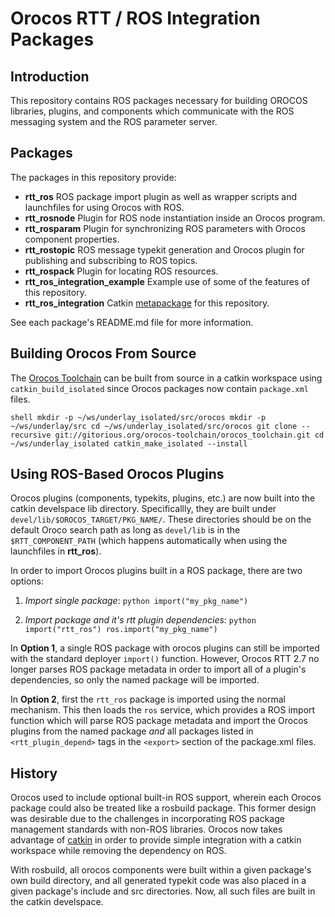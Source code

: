 Orocos RTT / ROS Integration Packages
=====================================

## Introduction

This repository contains ROS packages necessary for building OROCOS libraries,
plugins, and components which communicate with the ROS messaging system and the
ROS parameter server.

## Packages

The packages in this repository provide:

 * **rtt\_ros** ROS package import plugin as well as wrapper scripts and
   launchfiles for using Orocos with ROS.
 * **rtt\_rosnode** Plugin for ROS node instantiation inside an Orocos program.
 * **rtt\_rosparam** Plugin for synchronizing ROS parameters with Orocos
   component properties.
 * **rtt\_rostopic** ROS message typekit generation and Orocos plugin for
   publishing and subscribing to ROS topics.
 * **rtt\_rospack** Plugin for locating ROS resources.
 * **rtt\_ros\_integration\_example** Example use of some of the features of
   this repository.
 * **rtt\_ros\_integration** Catkin
   [metapackage](http://ros.org/wiki/catkin/package.xml#Metapackages) for this
   repository.

See each package's README.md file for more information.

## Building Orocos From Source

The [Orocos Toolchain](http://www.orocos.org/orocos/toolchain) can be built from
source in a catkin workspace using `catkin_build_isolated` since Orocos packages
now contain `package.xml` files. 

``shell
mkdir -p ~/ws/underlay_isolated/src/orocos
mkdir -p ~/ws/underlay/src
cd ~/ws/underlay_isolated/src/orocos
git clone --recursive git://gitorious.org/orocos-toolchain/orocos_toolchain.git
cd ~/ws/underlay_isolated
catkin_make_isolated --install
``

## Using ROS-Based Orocos Plugins

Orocos plugins (components, typekits, plugins, etc.) are now built into the
catkin develspace lib directory.  Specificallly, they are built under
`devel/lib/$OROCOS_TARGET/PKG_NAME/`. These directories should be on the default
Oroco search path as long as `devel/lib` is in the `$RTT_COMPONENT_PATH` (which
happens automatically when using the launchfiles in **rtt\_ros**).

In order to import Orocos plugins built in a ROS package, there are two
options:

  1. _Import single package_:
    ``python
    import("my_pkg_name")
    ``

  2. _Import package and it's rtt plugin dependencies_: 
    ``python
    import("rtt_ros")
    ros.import("my_pkg_name")
    ``

In **Option 1**, a single ROS package with orocos plugins can still be imported
with the standard deployer `import()` function. However, Orocos RTT 2.7 no
longer parses ROS package metadata in order to import all of a plugin's
dependencies, so only the named package will be imported.

In **Option 2**, first the `rtt_ros` package is imported using the normal
mechanism. This then loads the `ros` service, which provides a ROS import
function which will parse ROS package metadata and import the Orocos plugins
from the named package _and_ all packages listed in `<rtt_plugin_depend>` tags
in the `<export>` section of the package.xml files.

## History

Orocos used to include optional built-in ROS support, wherein each Orocos
package could also be treated like a rosbuild package. This former design was
desirable due to the challenges in incorporating ROS package management
standards with non-ROS libraries. Orocos now takes advantage of
[catkin](http://www.ros.org/wiki/catkin) in order to provide simple integration
with a catkin workspace while removing the dependency on ROS.

With rosbuild, all orocos components were built within a given package's own
build directory, and all generated typekit code was also placed in a given
package's include and src directories. Now, all such files are built in the
catkin develspace.
